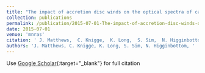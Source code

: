 ```yaml
---
title: "The impact of accretion disc winds on the optical spectra of cataclysmic variables"
collection: publications
permalink: /publication/2015-07-01-The-impact-of-accretion-disc-winds-on-the-optical-spectra-of-cataclysmic-variables
date: 2015-07-01
venue: 'mnras'
citation: ' J. Matthews,  C. Knigge,  K. Long,  S. Sim,  N. Higginbottom, &quot;The impact of accretion disc winds on the optical spectra of cataclysmic variables.&quot; mnras, 2015.'
authors: 'J. Matthews, C. Knigge, K. Long, S. Sim, N. Higginbottom, '
---
```

Use [Google Scholar](https://scholar.google.com/scholar?q=The+impact+of+accretion+disc+winds+on+the+optical+spectra+of+cataclysmic+variables){:target="_blank"} for full citation